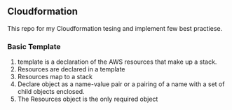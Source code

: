 ## Cloudformation

This repo for my Cloudformation tesing and implement few best practiese.


### Basic Template

1. template is a declaration of the AWS resources that make up a stack.
2. Resources are declared in a template
3. Resources map to a stack
4. Declare object as a name-value pair or a pairing of a name with a set of child objects enclosed.
5. The Resources object is the only required object
